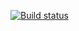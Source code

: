 [![Build status](https://ci.appveyor.com/api/projects/status/21jpaogd1o12cnre?svg=true)](https://ci.appveyor.com/project/tatl9r/authtest)
